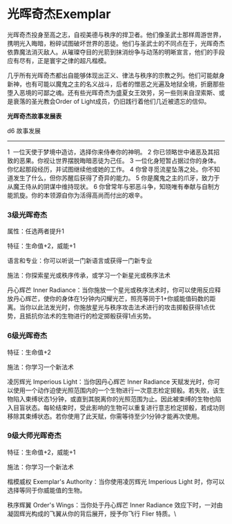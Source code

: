 # 光晖奇杰Exemplar

光晖奇杰投身至高之志，自视美德与秩序的捍卫者。他们像圣武士那样周游世界，携明光入晦暗，粉碎试图破坏世界的恶徒。他们与圣武士的不同点在于，光晖奇杰依靠魔法消灭敌人。从璀璨夺目的光箭到抹消纷争与动荡的明晰宣言，他们的手段应有尽有，正是寰宇之律的超凡楷模。

几乎所有光晖奇杰都出自能够体现出正义、律法与秩序的宗教之列。他们可能献身新神，也有可能以魔鬼之主的名义战斗，后者的憎恶之光遍及地狱全境，折磨那些堕入恶境的可鄙之魂。还有些光晖奇杰为盛夏女王效劳，另一些则来自涅索斯、或是衰落的圣光教会Order
of Light成员，仍旧践行着他们几近被遗忘的信仰。

**光晖奇杰故事发展表**

  d6   故事发展
  ---- ----------------------------------------------------------------------------------------
  1     一位天使于梦境中造访，选择你来侍奉你的神明。
  2    你已领略世中诸恶及其招致的恶果。你视让世界摆脱晦暗恶徒为己任。
  3    一位化身短暂占据过你的身体。你忆起那段经历，并试图继续他或她的工作。
  4    你曾寻觅流星坠落之处。你不知道发生了什么，但你苏醒后获得了奇异的能力。
  5    你是魔鬼之主的爪牙，致力于从魔王侍从的阴谋中维持现状。
  6    你曾常年与邪恶斗争，知晓唯有奉献与自制方能凯旋。你的本领源自你为活得高尚而付出的艰辛。

### 3级光晖奇杰

属性：任选两者提升1

特征：生命值+2，威能+1

语言和专业：你可以听说一门新语言或获得一门新专业

施法：你探索星光或秩序传承，或学习一个新星光或秩序法术

丹心辉芒 Inner
Radiance：当你施放一个星光或秩序法术时，你可以使用反应释放丹心辉芒，使你的身体在1分钟内闪耀光芒，照亮等同于1+你威能值码数的距离。当你以此法发光时，你施放星光与秩序攻击法术进行的攻击掷骰获得1点优势，且抵抗你法术的生物进行的检定掷骰获得1点劣势。

### 6级光晖奇杰

特征：生命值+2

施法：你学习一个新法术

凌厉辉光 Imperious Light：当你因丹心辉芒 Inner Radiance
天赋发光时，你可以使用一个动作迫使光照范围内的一个生物进行一次意志检定掷骰。若失败，该生物陷入束缚状态1分钟，或直到其脱离你的光照范围为止。因此被束缚的生物也陷入目盲状态。每轮结束时，受此影响的生物可以重复进行意志检定掷骰，若成功则移除其束缚状态。若你使用了此天赋，你需等待至少1分钟才能再次使用。

### 9级大师光晖奇杰

特征：生命值+2，威能+1

施法：你学习一个新法术

楷模威权 Exemplar\'s Authority：当你使用凌厉辉光 Imperious Light
时，你可以选择等同于你威能值的生物。

秩序辉翼 Order\'s Wings：当你处于丹心辉芒 Inner Radiance
效应下时，一对由凝固辉光构成的飞翼从你的背后展开，授予你飞行 Flier
特质。\

